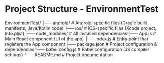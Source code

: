 # Project Structure - EnvironmentTest

EnvironmentTest/
├── android/          # Android-specific files (Gradle build, manifests, Java/Kotlin code)
├── ios/              # iOS-specific files (Xcode project, Info.plist)
├── node_modules/     # All installed dependencies
├── App.js            # Main React component (UI of the app)
├── index.js          # Entry point that registers the App component
├── package.json      # Project configuration & dependencies
├── babel.config.js   # Babel configuration (JS compiler settings)
└── README.md         # Project documentation
